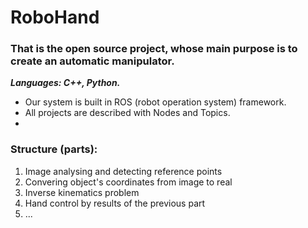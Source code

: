 # RoboHand
### That is the open source project, whose main purpose is to create an automatic manipulator.
***Languages: C++, Python.***
    
* Our system is built in ROS (robot operation system) framework.
* All projects are described with Nodes and Topics.
*
    
### Structure (parts):
1. Image analysing and detecting reference points
2. Convering object's coordinates from image to real
3. Inverse kinematics problem
4. Hand control by results of the previous part
5. ...


